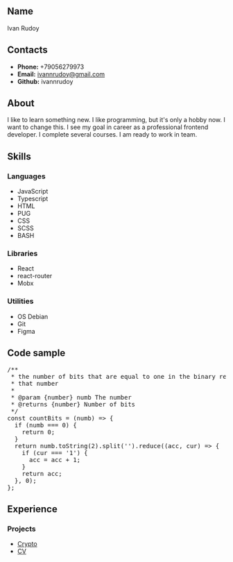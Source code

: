 ## Name
Ivan Rudoy

## Contacts
- **Phone:** +79056279973
- **Email:** ivannrudoy@gmail.com
- **Github:** ivannrudoy

## About
I like to learn something new. I like programming, but it's only a hobby now. I
want to change this. I see my goal in career as a professional frontend 
developer. I complete several courses. I am ready to work in team.

## Skills
### Languages
- JavaScript
- Typescript
- HTML
- PUG
- CSS
- SCSS
- BASH

### Libraries
- React
- react-router
- Mobx

### Utilities
- OS Debian
- Git
- Figma

## Code sample
<pre>
/**
 * the number of bits that are equal to one in the binary representation of 
 * that number
 *
 * @param {number} numb The number
 * @returns {number} Number of bits
 */
const countBits = (numb) => {
  if (numb === 0) {
    return 0;
  }
  return numb.toString(2).split('').reduce((acc, cur) => {
    if (cur === '1') {
      acc = acc + 1;
    }
    return acc;
  }, 0);
};
</pre>

## Experience
### Projects
- [Crypto](https://ivannrudoy.github.io/ivannrudoy)
- [CV](https://github.com/ivannrudoy/rsschool-cv)